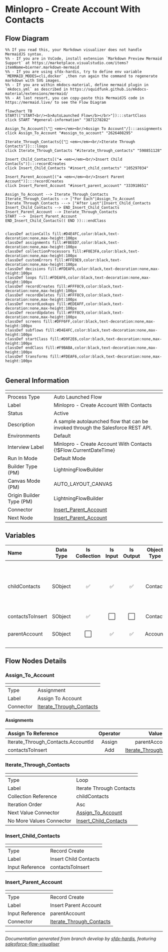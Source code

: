 # Minlopro - Create Account With Contacts

## Flow Diagram

```mermaid
%% If you read this, your Markdown visualizer does not handle MermaidJS syntax.
%% - If you are in VsCode, install extension `Markdown Preview Mermaid Support` at https://marketplace.visualstudio.com/items?itemName=bierner.markdown-mermaid
%% - If you are using sfdx-hardis, try to define env variable `MERMAID_MODES=cli,docker` ,then run again the command to regenerate markdown with SVG images.
%% - If you are within mkdocs-material, define mermaid plugin in `mkdocs.yml` as described in https://squidfunk.github.io/mkdocs-material/extensions/mermaid/
%% - At last resort, you can copy-paste this MermaidJS code in https://mermaid.live/ to see the Flow Diagram

flowchart TB
START(["START<br/><b>AutoLaunched Flow</b></br>"]):::startClass
click START "#general-information" "3871278282"

Assign_To_Account[\"🟰 <em></em><br/>Assign To Account"/]:::assignments
click Assign_To_Account "#assign_to_account" "2626408295"

Iterate_Through_Contacts{{"🔁 <em></em><br/>Iterate Through Contacts"}}:::loops
click Iterate_Through_Contacts "#iterate_through_contacts" "598851128"

Insert_Child_Contacts[("➕ <em></em><br/>Insert Child Contacts")]:::recordCreates
click Insert_Child_Contacts "#insert_child_contacts" "105297034"

Insert_Parent_Account[("➕ <em></em><br/>Insert Parent Account")]:::recordCreates
click Insert_Parent_Account "#insert_parent_account" "333918651"

Assign_To_Account --> Iterate_Through_Contacts
Iterate_Through_Contacts --> |"For Each"|Assign_To_Account
Iterate_Through_Contacts ---> |"After Last"|Insert_Child_Contacts
Insert_Child_Contacts --> END_Insert_Child_Contacts
Insert_Parent_Account --> Iterate_Through_Contacts
START -->  Insert_Parent_Account
END_Insert_Child_Contacts(( END )):::endClass


classDef actionCalls fill:#D4E4FC,color:black,text-decoration:none,max-height:100px
classDef assignments fill:#FBEED7,color:black,text-decoration:none,max-height:100px
classDef collectionProcessors fill:#F0E3FA,color:black,text-decoration:none,max-height:100px
classDef customErrors fill:#FFE9E9,color:black,text-decoration:none,max-height:100px
classDef decisions fill:#FDEAF6,color:black,text-decoration:none,max-height:100px
classDef loops fill:#FDEAF6,color:black,text-decoration:none,max-height:100px
classDef recordCreates fill:#FFF8C9,color:black,text-decoration:none,max-height:100px
classDef recordDeletes fill:#FFF8C9,color:black,text-decoration:none,max-height:100px
classDef recordLookups fill:#EDEAFF,color:black,text-decoration:none,max-height:100px
classDef recordUpdates fill:#FFF8C9,color:black,text-decoration:none,max-height:100px
classDef screens fill:#DFF6FF,color:black,text-decoration:none,max-height:100px
classDef subflows fill:#D4E4FC,color:black,text-decoration:none,max-height:100px
classDef startClass fill:#D9F2E6,color:black,text-decoration:none,max-height:100px
classDef endClass fill:#F9BABA,color:black,text-decoration:none,max-height:100px
classDef transforms fill:#FDEAF6,color:black,text-decoration:none,max-height:100px


```

<!-- Flow description -->

## General Information

|<!-- -->|<!-- -->|
|:---|:---|
|Process Type| Auto Launched Flow|
|Label|Minlopro - Create Account With Contacts|
|Status|Active|
|Description|A sample autolaunched flow that can be invoked through the Salesforce REST API.|
|Environments|Default|
|Interview Label|Minlopro - Create Account With Contacts {!$Flow.CurrentDateTime}|
|Run In Mode| Default Mode|
| Builder Type (PM)|LightningFlowBuilder|
| Canvas Mode (PM)|AUTO_LAYOUT_CANVAS|
| Origin Builder Type (PM)|LightningFlowBuilder|
|Connector|[Insert_Parent_Account](#insert_parent_account)|
|Next Node|[Insert_Parent_Account](#insert_parent_account)|


## Variables

|Name|Data Type|Is Collection|Is Input|Is Output|Object Type|Description|
|:-- |:--:|:--:|:--:|:--:|:--:|:--  |
|childContacts|SObject|✅|✅|✅|Contact|Child Contact SObject records to upsert and link to parent Account.|
|contactsToInsert|SObject|✅|⬜|⬜|Contact|<!-- -->|
|parentAccount|SObject|⬜|✅|✅|Account|Account SObject record to Upsert.|


## Flow Nodes Details

### Assign_To_Account

|<!-- -->|<!-- -->|
|:---|:---|
|Type|Assignment|
|Label|Assign To Account|
|Connector|[Iterate_Through_Contacts](#iterate_through_contacts)|


#### Assignments

|Assign To Reference|Operator|Value|
|:-- |:--:|:--: |
|Iterate_Through_Contacts.AccountId| Assign|parentAccount.Id|
|contactsToInsert| Add|[Iterate_Through_Contacts](#iterate_through_contacts)|




### Iterate_Through_Contacts

|<!-- -->|<!-- -->|
|:---|:---|
|Type|Loop|
|Label|Iterate Through Contacts|
|Collection Reference|childContacts|
|Iteration Order|Asc|
|Next Value Connector|[Assign_To_Account](#assign_to_account)|
|No More Values Connector|[Insert_Child_Contacts](#insert_child_contacts)|


### Insert_Child_Contacts

|<!-- -->|<!-- -->|
|:---|:---|
|Type|Record Create|
|Label|Insert Child Contacts|
|Input Reference|contactsToInsert|


### Insert_Parent_Account

|<!-- -->|<!-- -->|
|:---|:---|
|Type|Record Create|
|Label|Insert Parent Account|
|Input Reference|parentAccount|
|Connector|[Iterate_Through_Contacts](#iterate_through_contacts)|






___

_Documentation generated from branch develop by [sfdx-hardis](https://sfdx-hardis.cloudity.com), featuring [salesforce-flow-visualiser](https://github.com/toddhalfpenny/salesforce-flow-visualiser)_